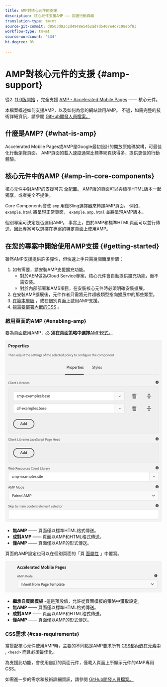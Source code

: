 ```yaml
---
title: AMP對核心元件的支援
description: 核心元件支援AMP —— 加速行動頁面
translation-type: tm+mt
source-git-commit: d8503d92c2d4948e54b2ad7d5407e4c7c98ebf83
workflow-type: tm+mt
source-wordcount: '534'
ht-degree: 0%

---
```



# AMP對核心元件的支援 {#amp-support}

從2. [11.0版開始](/help/versions.md) ，完全支援 [AMP - Accelerated Mobile Pages](https://developers.google.com/amp) —— 核心元件。

本檔案概述如何支援AMP，以及如何為您的網站啟用AMP。 不過，如需完整的技術詳細資訊，請參閱 [GitHub開發人員檔案。](https://github.com/adobe/aem-core-wcm-components/tree/master/extensions/amp)

## 什麼是AMP? {#what-is-amp}

Accelerated Mobile Pages或AMP是Google最初設計的開放原始碼架構，可最佳化行動瀏覽頁面。 AMP頁面的載入速度通常比標準網頁快得多，提供更佳的行動體驗。

## 核心元件中的AMP {#amp-in-core-components}

核心元件中對AMP的支援可完 [全配置。](#enabling-amp) AMP版的頁面可以與標準HTML版本一起獨享，或者完全不提供。

Core Components會使 `amp` 用做Sling選擇器來轉譯AMP頁面。 例如， `example.html` 將呈現正常頁面， `example.amp.html` 並將呈現AMP版本。

個別專案可決定是否運用AMP。 事實上，由於AMP和標準HTML頁面可以並行傳送，因此專案可以選擇在專案的特定頁面上使用AMP。

## 在您的專案中開始使用AMP支援 {#getting-started}

雖然AMP支援提供許多彈性，但快速上手只需幾個簡單步驟：

1. 如有需要，請安裝AMP支援擴充功能。
   * 對於AEM做為Cloud Service專案，核心元件會自動提供擴充功能，而不需安裝。
   * 對於內部部署和AMS項目，在安裝核心元件時必須明確安裝擴展。
1. 在安裝AMP擴展後，元件作者只需將元件超級類型指向擴展中的那些類型。
1. [在範本層級](#enabling-amp) ，或在個別頁面上啟用AMP支援。
1. [視需要部署內嵌的CSS](#css-requirements) 。

### 啟用頁面的AMP {#enabling-amp}

要為頁面啟用AMP，必 **須在頁面策略中選擇**[AMP模式。](https://docs.adobe.com/content/help/en/experience-manager-65/authoring/siteandpage/templates.html#editingatemplatepagepolicies)

![AMP頁策略選項](/help/assets/amp-policy.png)

* **無AMP** —— 頁面僅以標準HTML格式傳送。
* **成對AMP** —— 頁面以AMP和HTML格式傳送。
* **僅AMP** —— 頁面僅以AMP的形式傳送。

頁面的AMP設定也可以在個別頁面的「頁 [面屬性](https://docs.adobe.com/content/help/en/experience-manager-65/authoring/authoring/editing-page-properties.html) 」中覆寫。

![AMP頁面屬性](/help/assets/amp-page-properties.png)

* **繼承自頁面模板** -這是預設值，允許從頁面模板的策略中獲取設定。
* **無AMP** —— 頁面僅以標準HTML格式傳送。
* **成對AMP** —— 頁面以AMP和HTML格式傳送。
* **僅AMP** —— 頁面僅以AMP的形式傳送。

### CSS需求 {#css-requirements}

當搭配核心元件使用AMP時，主要的不同點是AMP要求所有 [CSS都內嵌在元素中](including-clientlibs.md#inlining) , `<head>` 而且必須最佳化。

為支援此功能，會使用自訂的頁面元件，僅載入頁面上所顯示元件的AMP專用CSS。

如需進一步的需求和技術詳細資訊，請參閱 [GitHub開發人員檔案。](https://github.com/adobe/aem-core-wcm-components/tree/master/extensions/amp)
